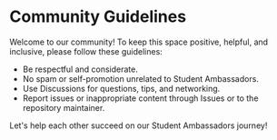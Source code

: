 # Community Guidelines

Welcome to our community! To keep this space positive, helpful, and inclusive, please follow these guidelines:

- Be respectful and considerate.
- No spam or self-promotion unrelated to Student Ambassadors.
- Use Discussions for questions, tips, and networking.
- Report issues or inappropriate content through Issues or to the repository maintainer.

Let's help each other succeed on our Student Ambassadors journey!
